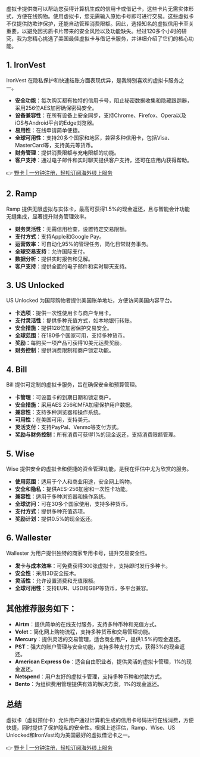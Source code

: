 虚拟卡提供商可以帮助您获得计算机生成的信用卡或借记卡，这些卡片无需实体形式，方便在线购物。使用虚拟卡，您无需输入原始卡号即可进行交易。这些虚拟卡不仅提供防欺诈保护，还能自动管理消费限额。因此，选择知名的虚拟信用卡至关重要，以避免因劣质卡片带来的安全风险以及功能缺失。经过120多个小时的研究，我为您精心挑选了美国最佳虚拟卡与借记卡服务，并详细介绍了它们的核心功能。

## 1. IronVest

IronVest 在隐私保护和快速结账方面表现优异，是我特别喜欢的虚拟卡服务之一。

- **安全功能**：每次购买都有独特的信用卡号，阻止秘密数据收集和隐藏跟踪器，采用256位AES加密确保密码安全。
- **设备兼容性**：在所有设备上安全同步，支持Chrome、Firefox、Opera以及iOS与Android平台的Edge浏览器。
- **易用性**：在线申请简单便捷。
- **全球可用性**：支持20多个国家和地区，兼容多种信用卡，包括Visa、MasterCard等，支持美元等货币。
- **财务管理**：提供消费限额与充电限额的功能。
- **客户支持**：通过电子邮件和实时聊天提供客户支持，还可在应用内获得帮助。

👉 [野卡 | 一分钟注册，轻松订阅海外线上服务](https://bit.ly/bewildcard)

## 2. Ramp

Ramp 提供无限虚拟与实体卡，最高可获得1.5%的现金返还，且与智能会计功能无缝集成，显著提升财务管理效率。

- **财务灵活性**：无需信用检查，设置特定交易限额。
- **支付方式**：支持Apple和Google Pay。
- **运营效率**：可自动化95%的管理任务，简化日常财务事务。
- **全球交易支持**：允许国际支付。
- **数据分析**：提供实时报告和见解。
- **客户支持**：提供全面的电子邮件和实时聊天支持。

## 3. US Unlocked

US Unlocked 为国际购物者提供美国账单地址，方便访问美国内容平台。

- **卡选项**：提供一次性使用卡与商户专用卡。
- **支付灵活性**：提供多种充值方式，如本地银行转账。
- **安全措施**：提供128位加密保护交易安全。
- **全球范围**：在180多个国家可用，支持多种货币。
- **奖励**：每购买一项产品可获得10美元运费奖励。
- **财务控制**：提供消费限制和商户锁定功能。

## 4. Bill

Bill 提供可定制的虚拟卡服务，旨在确保安全和预算管理。

- **卡管理**：可设置卡的到期日期和锁定商户。
- **安全措施**：采用AES 256和MFA加密保护用户数据。
- **兼容性**：支持多种浏览器和操作系统。
- **可用性**：在美国可用，支持美元。
- **灵活支付**：支持PayPal、Venmo等支付方式。
- **奖励与财务控制**：所有消费可获得1%的现金返还，支持消费限额管理。

## 5. Wise

Wise 提供安全的虚拟卡和便捷的资金管理功能，是我在评估中尤为欣赏的服务。

- **使用范围**：适用于个人和商业用途，安全网上购物。
- **安全和隐私**：提供AES-256加密和一次性卡功能。
- **兼容性**：适用于多种浏览器和操作系统。
- **全球访问**：可在30多个国家使用，支持多种货币。
- **支付方式**：提供多种充值选项。
- **奖励计划**：提供0.5%的现金返还。

## 6. Wallester

Wallester 为用户提供独特的商家专用卡号，提升交易安全性。

- **发卡与成本效率**：可免费获得300张虚拟卡，支持即时发行多种卡。
- **安全性**：采用3D安全技术。
- **灵活性**：允许设置消费和充值限额。
- **全球可用性**：支持EUR、USD和GBP等货币，多平台兼容。

## 其他推荐服务如下：

- **Airtm**：提供简单的在线支付服务，支持多种币种和充值方式。
- **Volet**：简化网上购物流程，支持多种货币和交易管理功能。
- **Mercury**：提供灵活的交易管理，适合商业用户，提供1.5%的现金返还。
- **PST**：强大的账户管理与安全功能，支持多种支付方式，获得3%的现金返还。
- **American Express Go**：适合自由职业者，提供灵活的虚拟卡管理，1%的现金返还。
- **Netspend**：用户友好的虚拟卡管理，支持多种币种和付款方式。
- **Bento**：为组织费用管理提供有效的解决方案，1%的现金返还。

## 总结

虚拟卡（虚拟预付卡）允许用户通过计算机生成的信用卡号码进行在线消费，方便快捷，同时提供了保护隐私的安全性。根据上述评估，Ramp、Wise、US Unlocked和IronVest均为美国最好的虚拟借记卡之一。

👉 [野卡 | 一分钟注册，轻松订阅海外线上服务](https://bit.ly/bewildcard)